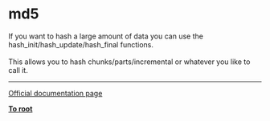 # md5



If you want to hash a large amount of data you can use the hash_init/hash_update/hash_final functions.<br><br>This allows you to hash chunks/parts/incremental or whatever you like to call it.  

---

[Official documentation page](https://www.php.net/manual/en/function.md5.php)

**[To root](/README.md)**